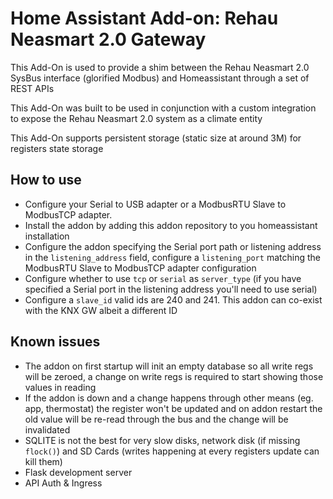 # Home Assistant Add-on: Rehau Neasmart 2.0 Gateway 

This Add-On is used to provide a shim between the Rehau Neasmart 2.0 SysBus interface (glorified Modbus) and Homeassistant through a set of REST APIs

This Add-On was built to be used in conjunction with a custom integration to expose the Rehau Neasmart 2.0 system as a climate entity

This Add-On supports persistent storage (static size at around 3M) for registers state storage

## How to use

- Configure your Serial to USB adapter or a ModbusRTU Slave to ModbusTCP adapter.
- Install the addon by adding this addon repository to you homeassistant installation
- Configure the addon specifying the Serial port path or listening address in the `listening_address` field, configure a `listening_port` matching the ModbusRTU Slave to ModbusTCP adapter configuration 
- Configure whether to use `tcp` or `serial` as `server_type` (if you have specified a Serial port in the listening address you'll need to use serial)
- Configure a `slave_id` valid ids are 240 and 241. This addon can co-exist with the KNX GW albeit a different ID

## Known issues

- The addon on first startup will init an empty database so all write regs will be zeroed, a change on write regs is required to start showing those values in reading
- If the addon is down and a change happens through other means (eg. app, thermostat) the register won't be updated and on addon restart the old value will be re-read through the bus and the change will be invalidated
- SQLITE is not the best for very slow disks, network disk (if missing `flock()`) and SD Cards (writes happening at every registers update can kill them)
- Flask development server
- API Auth & Ingress
